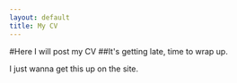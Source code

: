 ```yaml
---
layout: default
title: My CV
---
```


#Here I will post my CV
##It's getting late, time to wrap up.

I just wanna get this up on the site.


